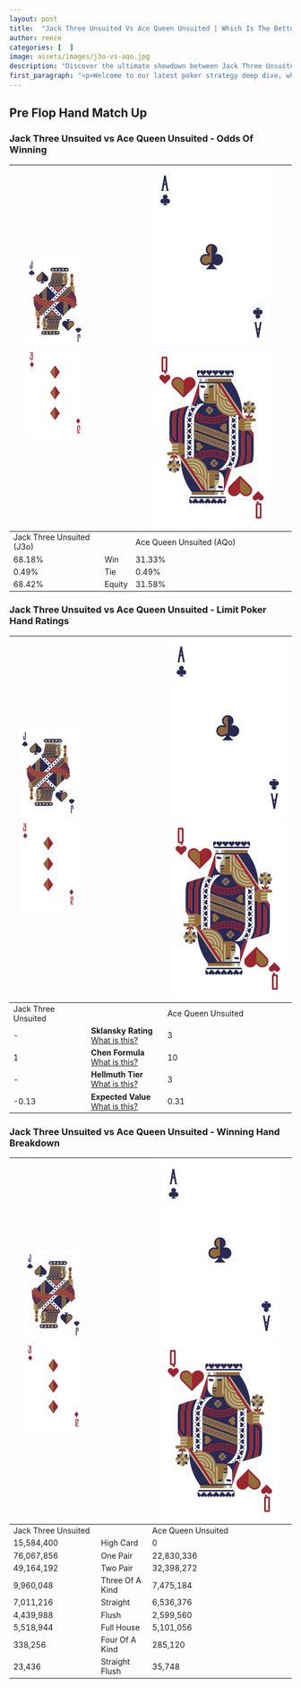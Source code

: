 ```yaml
---
layout: post
title:  "Jack Three Unsuited Vs Ace Queen Unsuited | Which Is The Better Hand In Poker? A Complete Guide"
author: reece
categories: [  ]
image: assets/images/j3o-vs-aqo.jpg
description: "Discover the ultimate showdown between Jack Three Unsuited and Ace Queen Unsuited in poker! Uncover the odds, strategies, and scenarios where one hand triumphs over the other. Get ready to up your poker game with this thrilling analysis."
first_paragraph: "<p>Welcome to our latest poker strategy deep dive, where we're pitting two distinct hands against each other in a high-stakes showdown: Jack Three Unsuited vs Ace Queen Unsuited.</p><p>In the dynamic world of poker, every decision counts, and knowing which hand holds the upper hand is key to your success at the table.</p><p>In this article, we'll dissect these two hands, explore the scenarios where one dominates the other, and equip you with the knowledge to make strategic choices that can tip the odds in your favor.</p><p>Get ready to unravel the intriguing dynamics of these poker hands and elevate your game to new heights.</p>"
---
```




[comment]: # (sp0)

## Pre Flop Hand Match Up

<div class="table hand-ratings" markdown="1"> 



### Jack Three Unsuited vs Ace Queen Unsuited - Odds Of Winning


    
| ![image info](assets/images/hand1/J.png) ![image info](assets/images/hand1/3o.png) |  | ![image info](assets/images/hand2/A.png) ![image info](assets/images/hand2/Qo.png) |
| -------- | -------- | -------- |
| Jack Three Unsuited (J3o) |  | Ace Queen Unsuited (AQo) |
| 68.18% | Win | 31.33% |
| 0.49% | Tie | 0.49% |
| 68.42% | Equity | 31.58% |




[comment]: # (sp1)



### Jack Three Unsuited vs Ace Queen Unsuited - Limit Poker Hand Ratings


    
| ![image info](assets/images/hand1/J.png) ![image info](assets/images/hand1/3o.png) |  | ![image info](assets/images/hand2/A.png) ![image info](assets/images/hand2/Qo.png) |
| -------- | -------- | -------- |
| Jack Three Unsuited |  | Ace Queen Unsuited |
| - | **Sklansky Rating** [What is this?](/sklansky-rating-explained) | 3 |
| 1 | **Chen Formula** [What is this?](/chen-formula-explained) | 10 |
| - | **Hellmuth Tier** [What is this?](/Hellmuth-tier-explained) | 3 |
| -0.13 | **Expected Value** [What is this?](/expected-value-explained) | 0.31 |




[comment]: # (sp2)



### Jack Three Unsuited vs Ace Queen Unsuited - Winning Hand Breakdown


    
| ![image info](assets/images/hand1/J.png) ![image info](assets/images/hand1/3o.png) |  | ![image info](assets/images/hand2/A.png) ![image info](assets/images/hand2/Qo.png) |
| -------- | -------- | -------- |
| Jack Three Unsuited |  | Ace Queen Unsuited |
| 15,584,400 | High Card | 0 |
| 76,067,856 | One Pair | 22,830,336 |
| 49,164,192 | Two Pair | 32,398,272 |
| 9,960,048 | Three Of A Kind | 7,475,184 |
| 7,011,216 | Straight | 6,536,376 |
| 4,439,988 | Flush | 2,599,560 |
| 5,518,944 | Full House | 5,101,056 |
| 338,256 | Four Of A Kind | 285,120 |
| 23,436 | Straight Flush | 35,748 |




[comment]: # (sp3)



</div>

[comment]: # (sp4)



[comment]: # (sp5)

